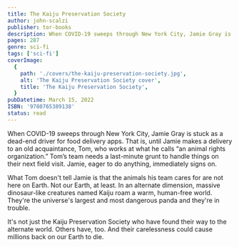 ```yaml
---
title: The Kaiju Preservation Society
author: john-scalzi
publisher: tor-books
description: When COVID-19 sweeps through New York City, Jamie Gray is stuck as a dead-end driver for food delivery apps. That is, until Jamie makes a delivery to an old acquaintance, Tom, who works at what he calls “an animal rights organization.” Tom’s team needs a last-minute grunt to handle things on their next field visit. Jamie, eager to do anything, immediately signs on.
pages: 287
genre: sci-fi
tags: ['sci-fi']
coverImage:
  {
    path: './covers/the-kaiju-preservation-society.jpg',
    alt: 'The Kaiju Preservation Society cover',
    title: 'The Kaiju Preservation Society',
  }
pubDatetime: March 15, 2022
ISBN: '9780765389138'
status: read
---
```


When COVID-19 sweeps through New York City, Jamie Gray is stuck as a dead-end driver for food delivery apps. That is, until Jamie makes a delivery to an old acquaintance, Tom, who works at what he calls “an animal rights organization.” Tom’s team needs a last-minute grunt to handle things on their next field visit. Jamie, eager to do anything, immediately signs on.

What Tom doesn't tell Jamie is that the animals his team cares for are not here on Earth. Not our Earth, at least. In an alternate dimension, massive dinosaur-like creatures named Kaiju roam a warm, human-free world. They're the universe's largest and most dangerous panda and they're in trouble.

It's not just the Kaiju Preservation Society who have found their way to the alternate world. Others have, too. And their carelessness could cause millions back on our Earth to die.
